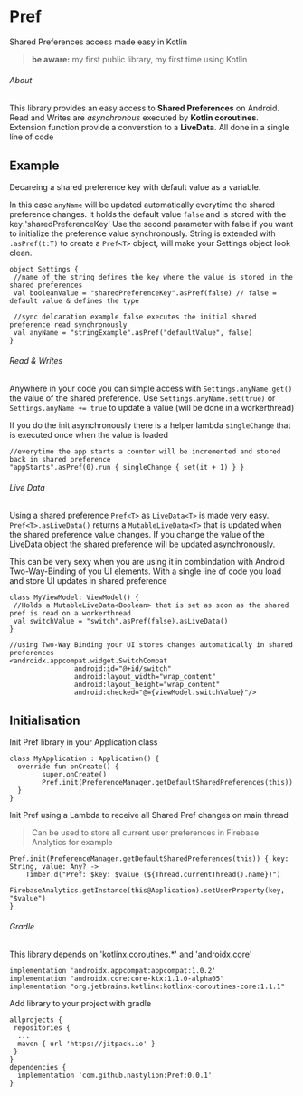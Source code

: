 # Pref
Shared Preferences access made easy in Kotlin
> **be aware:** my first public library, my first time using Kotlin

###### About 
This library provides an easy access to **Shared Preferences** on Android.
Read and Writes are *asynchronous* executed by **Kotlin coroutines**.
Extension function provide a converstion to a **LiveData**.
All done in a single line of code

## Example
Decareing a shared preference key with default value as a variable. 

In this case `anyName` will be updated automatically everytime the shared preference changes. It holds the default value `false` and is stored with the key:'sharedPreferenceKey'
Use the second parameter with false if you want to initialize the preference value synchronously.
String is extended with `.asPref(t:T)` to create a `Pref<T>` object, will make your Settings object look clean.
```
object Settings {
 //name of the string defines the key where the value is stored in the shared preferences
 val booleanValue = "sharedPreferenceKey".asPref(false) // false = default value & defines the type
 
 //sync delcaration example false executes the initial shared preference read synchronously
 val anyName = "stringExample".asPref("defaultValue", false)
}
```

###### Read & Writes 
Anywhere in your code you can simple access with `Settings.anyName.get()` the value of the shared preference.
Use `Settings.anyName.set(true)` or `Settings.anyName += true` to update a value (will be done in a workerthread)

If you do the init asynchronously there is a helper lambda `singleChange` that is executed once when the value is loaded
```
//everytime the app starts a counter will be incremented and stored back in shared preference
"appStarts".asPref(0).run { singleChange { set(it + 1) } }
```

###### Live Data
Using a shared preference `Pref<T>` as `LiveData<T>` is made very easy. `Pref<T>.asLiveData()` returns a `MutableLiveData<T>` that is updated when the shared preference value changes. If you change the value of the LiveData object the shared preference will be updated asynchronously.

This can be very sexy when you are using it in combindation with Android Two-Way-Binding of you UI elements.
With a single line of code you load and store UI updates in shared preference
```
class MyViewModel: ViewModel() {
 //Holds a MutableLiveData<Boolean> that is set as soon as the shared pref is read on a workerthread
 val switchValue = "switch".asPref(false).asLiveData()
}

//using Two-Way Binding your UI stores changes automatically in shared preferences
<androidx.appcompat.widget.SwitchCompat
                android:id="@+id/switch"
                android:layout_width="wrap_content"
                android:layout_height="wrap_content"
                android:checked="@={viewModel.switchValue}"/>
```

## Initialisation 
Init Pref library in your Application class
```
class MyApplication : Application() {
  override fun onCreate() {
        super.onCreate()
        Pref.init(PreferenceManager.getDefaultSharedPreferences(this))
  }
}
```
Init Pref using a Lambda to receive all Shared Pref changes on main thread
> Can be used to store all current user preferences in Firebase Analytics for example
```
Pref.init(PreferenceManager.getDefaultSharedPreferences(this)) { key: String, value: Any? ->
    Timber.d("Pref: $key: $value (${Thread.currentThread().name})")
    FirebaseAnalytics.getInstance(this@Application).setUserProperty(key, "$value")
}
```

###### Gradle 
This library depends on 'kotlinx.coroutines.*' and 'androidx.core'
```
implementation 'androidx.appcompat:appcompat:1.0.2'
implementation "androidx.core:core-ktx:1.1.0-alpha05"
implementation "org.jetbrains.kotlinx:kotlinx-coroutines-core:1.1.1"
```

Add library to your project with gradle
```
allprojects {
 repositories {
  ...
  maven { url 'https://jitpack.io' }
 }
}
dependencies {
  implementation 'com.github.nastylion:Pref:0.0.1'
}
```



